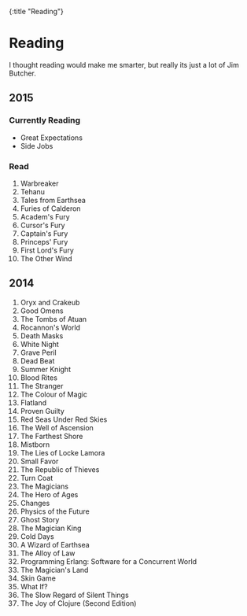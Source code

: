 {:title "Reading"}

# Reading

I thought reading would make me smarter, but really its just a lot of Jim
Butcher.

## 2015

### Currently Reading

* Great Expectations
* Side Jobs

### Read

1.  Warbreaker
2.  Tehanu
3.  Tales from Earthsea
4.  Furies of Calderon
5.  Academ's Fury
6.  Cursor's Fury
7.  Captain's Fury
8.  Princeps' Fury
9.  First Lord's Fury
10. The Other Wind

## 2014

1.  Oryx and Crakeub
2.  Good Omens
3.  The Tombs of Atuan
4.  Rocannon's World
5.  Death Masks
6.  White Night
7.  Grave Peril
8.  Dead Beat
9.  Summer Knight
10. Blood Rites
11. The Stranger
12. The Colour of Magic
13. Flatland
14. Proven Guilty
15. Red Seas Under Red Skies
16. The Well of Ascension
17. The Farthest Shore
18. Mistborn
19. The Lies of Locke Lamora
20. Small Favor
21. The Republic of Thieves
22. Turn Coat
23. The Magicians
24. The Hero of Ages
25. Changes
25. Physics of the Future
26. Ghost Story
27. The Magician King
28. Cold Days
29. A Wizard of Earthsea
30. The Alloy of Law
31. Programming Erlang: Software for a Concurrent World
32. The Magician's Land
33. Skin Game
34. What If?
35. The Slow Regard of Silent Things
36. The Joy of Clojure (Second Edition)
